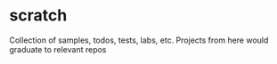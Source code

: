 # scratch
Collection of samples, todos, tests, labs, etc.  Projects from here would graduate to relevant repos
